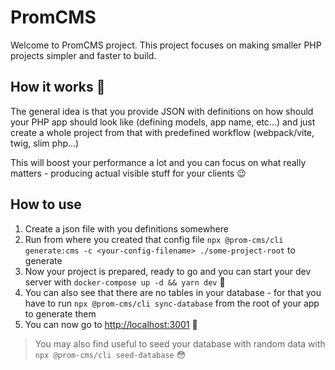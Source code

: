 # PromCMS

Welcome to PromCMS project. This project focuses on making smaller PHP projects simpler and faster to build.

## How it works 🤔

The general idea is that you provide JSON with definitions on how should your PHP app should look like (defining models, app name, etc...) and just create a whole project from that with predefined workflow (webpack/vite, twig, slim php...)

This will boost your performance a lot and you can focus on what really matters - producing actual visible stuff for your clients 😉

## How to use

1. Create a json file with you definitions somewhere
2. Run from where you created that config file `npx @prom-cms/cli generate:cms -c <your-config-filename> ./some-project-root` to generate 
3. Now your project is prepared, ready to go and you can start your dev server with `docker-compose up -d && yarn dev` 🎉
4. You can also see that there are no tables in your database - for that you have to run `npx @prom-cms/cli sync-database` from the root of your app to generate them
5. You can now go to [http://localhost:3001](http://localhost:3001) 🤯
 
> You may also find useful to seed your database with random data with `npx @prom-cms/cli seed-database` 😳